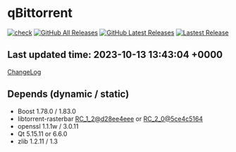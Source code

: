 # qBittorrent
[![check](https://github.com/brvphoenix/auto-build/actions/workflows/ci.yml/badge.svg?event=push)](https://github.com/brvphoenix/auto-build/actions)
[![GitHub All Releases](https://img.shields.io/github/downloads/brvphoenix/auto-build/total)](https://github.com/brvphoenix/auto-build/releases)
[![GitHub Latest Releases](https://img.shields.io/github/downloads/brvphoenix/auto-build/latest/total)](https://github.com/brvphoenix/auto-build/releases/latest)
[![Lastest Release](https://img.shields.io/github/v/release/brvphoenix/auto-build.svg?logo=github&cacheSeconds=10&label=latest)](https://github.com/brvphoenix/auto-build/releases/latest)

## Last updated time: 2023-10-13 13:43:04 +0000
[ChangeLog](https://github.com/qbittorrent/qBittorrent/blob/v4_5_x/Changelog)

## Depends (dynamic / static)
* Boost 1.78.0 / 1.83.0
* libtorrent-rasterbar [RC_1_2@d28ee4eee](https://github.com/arvidn/libtorrent/commits/RC_1_2?before=d28ee4eee8b777b75eb103b95bf0ed18ef26a124+35&branch=RC_1_2) or [RC_2_0@5ce4c5164](https://github.com/arvidn/libtorrent/commits/RC_2_0?before=5ce4c516479085eda9327d35891b7732d6d5037b+35&branch=RC_2_0)
* openssl 1.1.1w / 3.0.11
* Qt 5.15.11 or 6.6.0
* zlib 1.2.11 / 1.3
